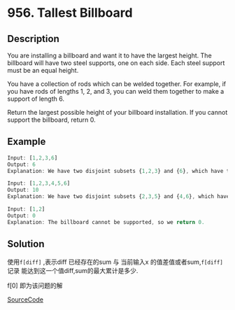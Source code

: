 # 956. Tallest Billboard

## Description

You are installing a billboard and want it to have the largest height.  The billboard will have two steel supports, one on each side.  Each steel support must be an equal height.

You have a collection of rods which can be welded together.  For example, if you have rods of lengths 1, 2, and 3, you can weld them together to make a support of length 6.

Return the largest possible height of your billboard installation.  If you cannot support the billboard, return 0.

## Example

```javascript
Input: [1,2,3,6]
Output: 6
Explanation: We have two disjoint subsets {1,2,3} and {6}, which have the same sum = 6.
```

```javascript
Input: [1,2,3,4,5,6]
Output: 10
Explanation: We have two disjoint subsets {2,3,5} and {4,6}, which have the same sum = 10.
```

```javascript
Input: [1,2]
Output: 0
Explanation: The billboard cannot be supported, so we return 0.
```

## Solution

使用`f[diff]` ,表示diff 已经存在的sum 与 当前输入x 的值差值或者sum,`f[diff]`记录 能达到这一个值diff,sum的最大累计是多少.

f[0] 即为该问题的解

[SourceCode](./solution.js)